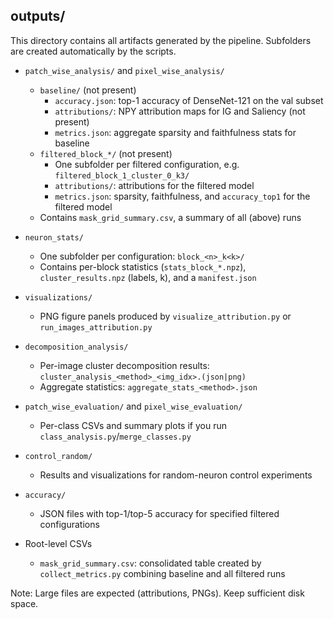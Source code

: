 ## outputs/

This directory contains all artifacts generated by the pipeline. Subfolders are created automatically by the scripts.

- `patch_wise_analysis/` and `pixel_wise_analysis/`
    - `baseline/` (not present)
      - `accuracy.json`: top-1 accuracy of DenseNet-121 on the val subset
      - `attributions/`: NPY attribution maps for IG and Saliency (not present)
      - `metrics.json`: aggregate sparsity and faithfulness stats for baseline
    - `filtered_block_*/` (not present)
      - One subfolder per filtered configuration, e.g. `filtered_block_1_cluster_0_k3/`
      - `attributions/`: attributions for the filtered model
      - `metrics.json`: sparsity, faithfulness, and `accuracy_top1` for the filtered model
    - Contains `mask_grid_summary.csv`, a summary of all (above) runs

- `neuron_stats/`
  - One subfolder per configuration: `block_<n>_k<k>/`
  - Contains per-block statistics (`stats_block_*.npz`), `cluster_results.npz` (labels, k), and a `manifest.json`

- `visualizations/`
  - PNG figure panels produced by `visualize_attribution.py` or `run_images_attribution.py`

- `decomposition_analysis/`
  - Per-image cluster decomposition results: `cluster_analysis_<method>_<img_idx>.(json|png)`
  - Aggregate statistics: `aggregate_stats_<method>.json`

- `patch_wise_evaluation/` and `pixel_wise_evaluation/`
  - Per-class CSVs and summary plots if you run `class_analysis.py`/`merge_classes.py`

- `control_random/`
  - Results and visualizations for random-neuron control experiments

- `accuracy/`
  - JSON files with top-1/top-5 accuracy for specified filtered configurations

- Root-level CSVs
  - `mask_grid_summary.csv`: consolidated table created by `collect_metrics.py` combining baseline and all filtered runs

Note: Large files are expected (attributions, PNGs). Keep sufficient disk space.


